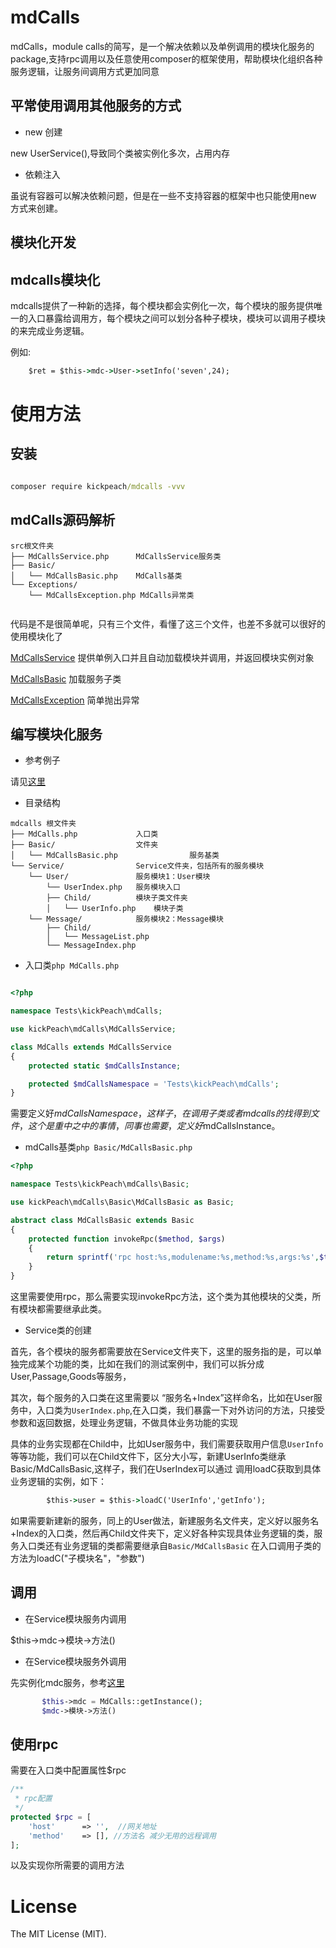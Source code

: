# mdCalls

mdCalls，module calls的简写，是一个解决依赖以及单例调用的模块化服务的package,支持rpc调用以及任意使用composer的框架使用，帮助模块化组织各种服务逻辑，让服务间调用方式更加同意

## 平常使用调用其他服务的方式

- new 创建

new UserService(),导致同个类被实例化多次，占用内存

- 依赖注入

虽说有容器可以解决依赖问题，但是在一些不支持容器的框架中也只能使用new 方式来创建。

## 模块化开发



## mdcalls模块化


mdcalls提供了一种新的选择，每个模块都会实例化一次，每个模块的服务提供唯一的入口暴露给调用方，每个模块之间可以划分各种子模块，模块可以调用子模块的来完成业务逻辑。

例如:
```cmd
    $ret = $this->mdc->User->setInfo('seven',24);
```

# 使用方法

## 安装

```cmd

composer require kickpeach/mdcalls -vvv

```

## mdCalls源码解析
```
src根文件夹
├── MdCallsService.php		MdCallsService服务类
├── Basic/					
│   └── MdCallsBasic.php	MdCalls基类
└── Exceptions/				
    └── MdCallsException.php MdCalls异常类
    
```

代码是不是很简单呢，只有三个文件，看懂了这三个文件，也差不多就可以很好的使用模块化了

[MdCallsService](https://github.com/KickPeach/mdCalls/blob/master/src/MdCallsService.php)
提供单例入口并且自动加载模块并调用，并返回模块实例对象

[MdCallsBasic](https://github.com/KickPeach/mdCalls/blob/master/src/Basic/MdCallsBasic.php)
加载服务子类

[MdCallsException](https://github.com/KickPeach/mdCalls/blob/fee1ca39eb7b548b7b7430c82ee4d52e739b34a5/src/Exceptions/MdCallsException.php)
简单抛出异常

## 编写模块化服务

- 参考例子

请见[这里](https://github.com/KickPeach/mdCalls/tree/master/tests/mdcalls)

- 目录结构

```
mdcalls 根文件夹
├── MdCalls.php				入口类
├── Basic/					文件夹
│   └── MdCallsBasic.php				服务基类
└── Service/				Service文件夹，包括所有的服务模块
    └── User/			    服务模块1：User模块
        └── UserIndex.php	服务模块入口
        ├── Child/			模块子类文件夹
        │   └── UserInfo.php	模块子类	
    └── Message/			服务模块2：Message模块
        ├── Child/
        │   └── MessageList.php
        └── MessageIndex.php		
```

- 入口类```php
MdCalls.php```

```php

<?php

namespace Tests\kickPeach\mdCalls;

use kickPeach\mdCalls\MdCallsService;

class MdCalls extends MdCallsService
{
    protected static $mdCallsInstance;

    protected $mdCallsNamespace = 'Tests\kickPeach\mdCalls';
}

```

需要定义好$mdCallsNamespace，这样子，在调用子类或者mdcalls的找得到文件，这个是重中之中的事情，同事也需要，定义好$mdCallsInstance。

- mdCalls基类```php
Basic/MdCallsBasic.php```

```php
<?php

namespace Tests\kickPeach\mdCalls\Basic;

use kickPeach\mdCalls\Basic\MdCallsBasic as Basic;

abstract class MdCallsBasic extends Basic
{
    protected function invokeRpc($method, $args)
    {
        return sprintf('rpc host:%s,modulename:%s,method:%s,args:%s',$this->rpc['host'],$this->getModuleName(),$method,var_export($args,true));
    }
}

```

这里需要使用rpc，那么需要实现invokeRpc方法，这个类为其他模块的父类，所有模块都需要继承此类。

- Service类的创建

首先，各个模块的服务都需要放在Service文件夹下，这里的服务指的是，可以单独完成某个功能的类，比如在我们的测试案例中，我们可以拆分成User,Passage,Goods等服务，

其次，每个服务的入口类在这里需要以 “服务名+Index”这样命名，比如在User服务中，入口类为```UserIndex.php```,在入口类，我们暴露一下对外访问的方法，只接受参数和返回数据，处理业务逻辑，不做具体业务功能的实现

具体的业务实现都在Child中，比如User服务中，我们需要获取用户信息```UserInfo```等等功能，我们可以在Child文件下，区分大小写，新建UserInfo类继承Basic/MdCallsBasic,这样子，我们在UserIndex可以通过
调用loadC获取到具体业务逻辑的实例，如下：
```cmd
        $this->user = $this->loadC('UserInfo','getInfo');
```

如果需要新建新的服务，同上的User做法，新建服务名文件夹，定义好以服务名+Index的入口类，然后再Child文件夹下，定义好各种实现具体业务逻辑的类，服务入口类还有业务逻辑的类都需要继承自```Basic/MdCallsBasic```
在入口调用子类的方法为loadC("子模块名"，"参数")


## 调用

- 在Service模块服务内调用

$this->mdc->模块->方法()

- 在Service模块服务外调用

先实例化mdc服务，参考[这里](https://github.com/KickPeach/mdCalls/blob/fee1ca39eb7b548b7b7430c82ee4d52e739b34a5/tests/MdCallTest.php)
```php
       $this->mdc = MdCalls::getInstance();
       $mdc->模块->方法()
```
     
## 使用rpc

需要在入口类中配置属性$rpc

```php
/**
 * rpc配置
 */
protected $rpc = [
	'host'      => '',  //网关地址
	'method'    => [], //方法名 减少无用的远程调用
];
```

以及实现你所需要的调用方法

# License

The MIT License (MIT).

